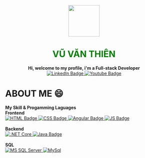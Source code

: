 <div id="header" align="center">
  <img src="https://media.giphy.com/media/M9gbBd9nbDrOTu1Mqx/giphy.gif" width="100"/></br>
  <h1 style="color:green">VŨ VĂN THIÊN</h1>
  <b>Hi, welcome to my profile, i'm a Full-stack Developer</b>
</div>
<div id="badges">
  <div align="center">
    <a target="_blank" href="https://www.linkedin.com/in/hollygraid/">
      <img src="https://img.shields.io/badge/LinkedIn-blue?style=for-the-badge&logo=linkedin&logoColor=white" alt="LinkedIn Badge"/>
    </a>
    <a target="_blank" href="https://www.youtube.com/channel/UCIB3K4mfhnFydo0cmmUgkmw">
      <img src="https://img.shields.io/badge/YouTube-red?style=for-the-badge&logo=youtube&logoColor=white" alt="Youtube Badge"/>
    </a>
  </div>
 <div class="main">
   <h1>ABOUT ME 😄</h1>
   <div>
     <b>My Skill & Progamming Laguages</b>
     <div>
     </div>
     <b>Frontend</b></br>
      <div>
         <a target="_blank" href="">
           <img src="https://camo.githubusercontent.com/0c3a16a22ae058cfe38a06dc9ea16404cf006409262f547c9ccfa3ec8b30f71e/68747470733a2f2f696d672e736869656c64732e696f2f62616467652f2d48544d4c352d4533344632363f7374796c653d666c61742d737175617265266c6f676f3d68746d6c35266c6f676f436f6c6f723d7768697465" alt="HTML Badge"/>
          </a>
        <a target="_blank" href="">
           <img src="https://camo.githubusercontent.com/e50f9bfeeb473dfafb62703a5894b1dcb70d8f1e74c5a51328ce9b4453c20264/68747470733a2f2f696d672e736869656c64732e696f2f62616467652f2d4353532d626c756576696f6c6574" alt="CSS Badge"/>
         </a>
       <a target="_blank" href="">
           <img src="https://camo.githubusercontent.com/ff2baf6c78c6a722f95c6b0ef52f409d7f50ffaccb826483b3a669b967ddbc67/68747470733a2f2f696d672e736869656c64732e696f2f62616467652f2d416e67756c61722d4444303033313f7374796c653d666c61742d737175617265266c6f676f3d616e67756c6172266c6f676f436f6c6f723d7768697465" alt="Angular Badge"/>
         </a>
       <a target="_blank" href="">
           <img src="https://camo.githubusercontent.com/e10e32ba7769a1fa7148de434275f3358b40caf0bf1e113699ad33f1c08bd577/68747470733a2f2f696d672e736869656c64732e696f2f62616467652f4a6176617363726970742d79656c6c6f772e7376673f267374796c653d666c61742d737175617265266c6f676f3d6a617661736372697074266c6f676f436f6c6f723d7768697465" alt="JS Badge"/>
         </a>
      </div>
     </br>
   <b>Backend</b></br>
   <div>
   <a target="_blank" href="">
           <img src="https://camo.githubusercontent.com/00f2446fa586c48d8c768cda8c43a001fa539866ca4c99a4f1fd251c64182579/68747470733a2f2f696d672e736869656c64732e696f2f62616467652f2d2e4e4554253230436f72652d626c7565" alt=".NET Core"/>
         </a>
       <a target="_blank" href="">
           <img src="https://camo.githubusercontent.com/411b81729de3ca84a32d0a730e74ab0fcd554468721dd320d939b7c48a87d56d/68747470733a2f2f696d672e736869656c64732e696f2f62616467652f4a6176612d3030374143432e7376673f267374796c653d666c61742d737175617265266c6f676f3d6a617661266c6f676f436f6c6f723d7768697465" alt="Java Badge"/>
         </a>
  </div>
  </br>
       <b>SQL</b>
       </br>
       <div>
         <a target="_blank" href="">
             <img src="https://camo.githubusercontent.com/883c798e3b94225def8faad678ae99a126a64d2edb2fd612cdc0b387bd6881dd/68747470733a2f2f696d672e736869656c64732e696f2f62616467652f2d53514c2532305365727665722d79656c6c6f77" alt="MS SQL Server"/>
          </a>
          <a target="_blank" href="">
             <img src="https://camo.githubusercontent.com/966201d89eb1ede2fed9fc626ea31b05280c35ac01cf9080a38d0eea94e42e79/68747470733a2f2f696d672e736869656c64732e696f2f62616467652f2d4d7953514c2d79656c6c6f77677265656e" alt="MySql"/>
          </a>
      </div>
   </div>
 
 </div>
<!--
**secretjunio/secretjunio** is a ✨ _special_ ✨ repository because its `README.md` (this file) appears on your GitHub profile.

Here are some ideas to get you started:

- 🔭 I’m currently working on ...
- 🌱 I’m currently learning ...
- 👯 I’m looking to collaborate on ...
- 🤔 I’m looking for help with ...
- 💬 Ask me about ...
- 📫 How to reach me: ...
- 😄 Pronouns: ...
- ⚡ Fun fact: ...
-->
